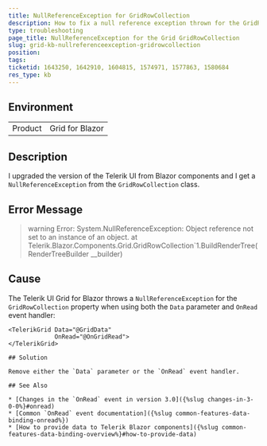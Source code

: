 ```yaml
---
title: NullReferenceException for GridRowCollection
description: How to fix a null reference exception thrown for the GridRowCollection property of the Telerik Blazor Grid.
type: troubleshooting
page_title: NullReferenceException for the Grid GridRowCollection
slug: grid-kb-nullreferenceexception-gridrowcollection
position: 
tags: 
ticketid: 1643250, 1642910, 1604815, 1574971, 1577863, 1580684
res_type: kb
---
```


## Environment
<table>
	<tbody>
		<tr>
			<td>Product</td>
			<td>Grid for Blazor</td>
		</tr>
	</tbody>
</table>


## Description

I upgraded the version of the Telerik UI from Blazor components and I get a `NullReferenceException` from the `GridRowCollection` class.

## Error Message

>warning Error: System.NullReferenceException: Object reference not set to an instance of an object.
   at Telerik.Blazor.Components.Grid.GridRowCollection`1.BuildRenderTree(RenderTreeBuilder __builder)

## Cause

The Telerik UI Grid for Blazor throws a `NullReferenceException` for the `GridRowCollection` property when using both the `Data` parameter and `OnRead` event handler:

<div class="skip-repl"></div>

````CSHTML
<TelerikGrid Data="@GridData"
             OnRead="@OnGridRead">
</TelerikGrid>

## Solution

Remove either the `Data` parameter or the `OnRead` event handler.

## See Also

* [Changes in the `OnRead` event in version 3.0]({%slug changes-in-3-0-0%}#onread)
* [Common `OnRead` event documentation]({%slug common-features-data-binding-onread%})
* [How to provide data to Telerik Blazor components]({%slug common-features-data-binding-overview%}#how-to-provide-data)

